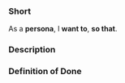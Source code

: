 ### Short
<!-- 
Short description 

Replace:
    persona -> who exactly under which circumstances 
    want to -> what must be achieved (in non-technical terms)
    so that -> what's the problem that needs to be solved/ what's the intention of the story
-->
As a **persona**, I **want to**, **so that**. 

### Description
<!-- Long description -->


### Definition of Done
<!-- 
Provide a SMART DoD for this User Story .
What exactly needs to be achieved in order to consider the Users desire fulfilled.
-->
